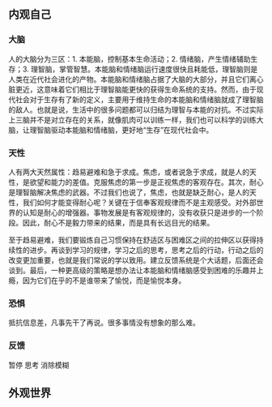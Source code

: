 ## 内观自己

### 大脑

人的大脑分为三区：1. 本能脑，控制基本生命活动；2. 情绪脑，产生情绪辅助生存；3. 理智脑，掌管智慧。本能脑和情绪脑运行速度很快且耗能低，理智脑则是人类在近代社会进化的产物。本能脑和情绪脑占据了大脑的大部分，并且它们离心脏更近，这意味着它们相比于理智脑能更快的获得生命系统的支持。然而，由于现代社会对于生存有了新的定义，主要用于维持生命的本能脑和情绪脑就成了理智脑的敌人。也就是说，生活中的很多问题都可以归结为理智与本能的对抗。不过实际上三脑并不是对立存在的关系，就像肌肉可以训练一样，我们也可以科学的训练大脑，让理智脑驱动本能脑和情绪脑，更好地“生存”在现代社会中。

### 天性

人有两大天然属性：趋易避难和急于求成。焦虑，或者说急于求成，就是人的天性，是欲望和能力的差值。克服焦虑的第一步是正视焦虑的客观存在。其次，耐心是理智脑解决焦虑的武器。不过我们也说了，焦虑，也就是缺乏耐心，是人的天性，我们如何才能变得耐心呢？关键在于信奉客观规律而不是主观感受。对外部世界的认知是耐心的增强器。事物发展是有客观规律的，没有收获只是进步的一个阶段。因此，耐心不是毅力带来的结果，而是具有长远目光的结果。

至于趋易避难，我们要锻炼自己习惯保持在舒适区与困难区之间的拉伸区以获得持续性的进步。再谈到学习的规律，学习之后的思考，思考之后的行动，行动之后的改变更加重要，也就是我们常说的学以致用。建立反馈系统是个大话题，后面还会谈到。最后，一种更高级的策略是想办法让本能脑和情绪脑感受到困难的乐趣并上瘾，因为它们在乎的不是谁带来了愉悦，而是愉悦本身。

### 恐惧

抵抗信息差，凡事先干了再说。很多事情没有想象的那么难。

### 反馈

暂停 思考 消除模糊

## 外观世界

